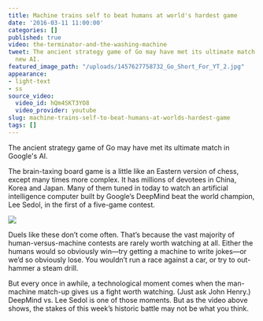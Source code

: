 ```yaml
---
title: Machine trains self to beat humans at world's hardest game
date: '2016-03-11 11:00:00'
categories: []
published: true
video: the-terminator-and-the-washing-machine
tweet: The ancient strategy game of Go may have met its ultimate match in Google's
  new AI.
featured_image_path: "/uploads/1457627758732_Go_Short_For_YT_2.jpg"
appearance:
- light-text
- ss
source_video:
  video_id: hQm4SKT3YO8
  video_provider: youtube
slug: machine-trains-self-to-beat-humans-at-worlds-hardest-game
tags: []
---
```

The ancient strategy game of Go may have met its ultimate match in Google's AI.

The brain-taxing board game is a little like an Eastern version of chess, except many times more complex. It has millions of devotees in China, Korea and Japan. Many of them tuned in today to watch an artificial intelligence computer built by Google’s DeepMind beat the world champion, Lee Sedol, in the first of a five-game contest.

![]({{%20site.baseurl%20}}/forestryio/images/hilde1-100x100.jpg)

Duels like these don’t come often. That’s because the vast majority of human-versus-machine contests are rarely worth watching at all. Either the humans would so obviously win—try getting a machine to write jokes—or we’d so obviously lose. You wouldn’t run a race against a car, or try to out-hammer a steam drill.

But every once in awhile, a technological moment comes when the man-machine match-up gives us a fight worth watching. (Just ask John Henry.) DeepMind vs. Lee Sedol is one of those moments. But as the video above shows, the stakes of this week’s historic battle may not be what you think.